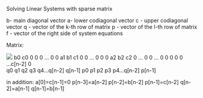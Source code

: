 Solving Linear Systems with sparse matrix

b- main diagonal vector
a- lower codiagonal vector
c - upper codiagonal vector
q - vector of the k-th row of matrix
p - vector of the l-th row of matrix
f - vector of the right side of system equations

Matrix:

![](//matrix.png/150x100)
b0  c0  0  0  0 ... 0 0
a1  b1  c1 0  0 ... 0 0
0   a2  b2 c2 0 ... 0 0
...
0   0   0  0  0 ...c[n-2] 0    
q0  q1  q2 q3 q4...q[n-2] q[n-1]
p0  p1  p2 p3 p4...q[n-2] p[n-1] 

in addition:
 a[0]=c[n-1]=0
 p[n-3]=a[n-2]
 p[n-2]=b[n-2]
 p[n-1]=c[n-2]
 q[n-2]=a[n-1]
 q[n-1]=b[n-1]